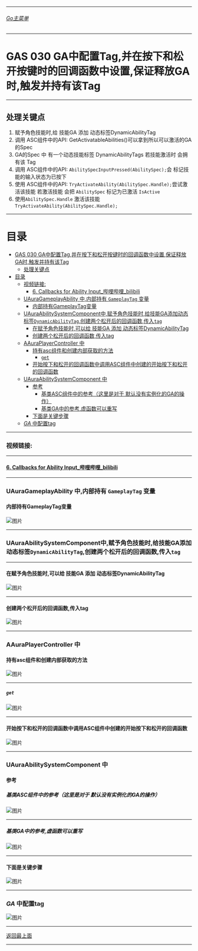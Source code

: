 ___________________________________________________________________________________________

###### [Go主菜单](../MainMenu.md)
___________________________________________________________________________________________

# GAS 030 GA中配置Tag,并在按下和松开按键时的回调函数中设置,保证释放GA时,触发并持有该Tag
___________________________________________________________________________________________
## 处理关键点
1. 赋予角色技能时,给 技能GA 添加 动态标签DynamicAbilityTag
2. 调用 ASC组件中的API: GetActivatableAbilities()可以拿到所以可以激活的GA的Spec
3. GA的Spec 中 有一个动态技能标签 DynamicAbilityTags 若技能激活时 会拥有该 Tag
4. 调用 ASC组件中的API: `AbilitySpecInputPressed(AbilitySpec);`会 标记技能的输入状态为已按下
5. 使用 ASC组件中的API: `TryActivateAbility(AbilitySpec.Handle);`尝试激活该技能 若激活技能 会把 `AbilitySpec` 标记为已激活 `IsActive`
6. 使用`AbilitySpec.Handle` 激活该技能`TryActivateAbility(AbilitySpec.Handle);`
___________________________________________________________________________________________


# 目录
- [GAS 030 GA中配置Tag,并在按下和松开按键时的回调函数中设置,保证释放GA时,触发并持有该Tag](#gas-030-ga中配置tag并在按下和松开按键时的回调函数中设置保证释放ga时触发并持有该tag)
  - [处理关键点](#处理关键点)
- [目录](#目录)
    - [视频链接:](#视频链接)
      - [6. Callbacks for Ability Input\_哔哩哔哩\_bilibili](#6-callbacks-for-ability-input_哔哩哔哩_bilibili)
    - [UAuraGameplayAbility 中,内部持有 `GameplayTag` 变量](#uauragameplayability-中内部持有-gameplaytag-变量)
      - [内部持有GameplayTag变量](#内部持有gameplaytag变量)
    - [UAuraAbilitySystemComponent中,赋予角色技能时,给技能GA添加动态标签`DynamicAbilityTag`,创建两个松开后的回调函数,传入`tag`](#uauraabilitysystemcomponent中赋予角色技能时给技能ga添加动态标签dynamicabilitytag创建两个松开后的回调函数传入tag)
      - [在赋予角色技能时,可以给 技能GA 添加 动态标签DynamicAbilityTag](#在赋予角色技能时可以给-技能ga-添加-动态标签dynamicabilitytag)
      - [创建两个松开后的回调函数,传入tag](#创建两个松开后的回调函数传入tag)
    - [AAuraPlayerController 中](#aauraplayercontroller-中)
      - [持有asc组件和创建内部获取的方法](#持有asc组件和创建内部获取的方法)
        - [`get`](#get)
      - [开始按下和松开的回调函数中调用ASC组件中创建的开始按下和松开的回调函数](#开始按下和松开的回调函数中调用asc组件中创建的开始按下和松开的回调函数)
    - [UAuraAbilitySystemComponent 中](#uauraabilitysystemcomponent-中)
      - [参考](#参考)
        - [基类ASC组件中的参考（这里是对于 默认没有实例化的GA的操作）](#基类asc组件中的参考这里是对于-默认没有实例化的ga的操作)
        - [基类GA中的参考,虚函数可以重写](#基类ga中的参考虚函数可以重写)
      - [下面是关键步骤](#下面是关键步骤)
    - [*GA* 中配置tag](#ga-中配置tag)


___________________________________________________________________________________________



### 视频链接:
___________________________________________________________________________________________


####  [6. Callbacks for Ability Input_哔哩哔哩_bilibili]("https://www.bilibili.com/video/BV1JD421E7yC?p=100&vd_source=9e1e64122d802b4f7ab37bd325a89e6c")
___________________________________________________________________________________________


### UAuraGameplayAbility 中,内部持有 `GameplayTag` 变量


#### 内部持有GameplayTag变量  
![图片](./Image/GAS_030/121074_517762.png)
___________________________________________________________________________________________


### UAuraAbilitySystemComponent中,赋予角色技能时,给技能GA添加动态标签`DynamicAbilityTag`,创建两个松开后的回调函数,传入`tag`
___________________________________________________________________________________________


#### 在赋予角色技能时,可以给 技能GA 添加 动态标签DynamicAbilityTag  
![图片](./Image/GAS_030/427853_834671.png)
___________________________________________________________________________________________


#### 创建两个松开后的回调函数,传入tag  
![图片](./Image/GAS_030/178833_734865.png)
___________________________________________________________________________________________


### AAuraPlayerController 中


#### 持有asc组件和创建内部获取的方法  
![图片](./Image/GAS_030/810568_769206.png)
___________________________________________________________________________________________


##### `get`
![图片](./Image/GAS_030/375492_734600.png)
___________________________________________________________________________________________


#### 开始按下和松开的回调函数中调用ASC组件中创建的开始按下和松开的回调函数  
![图片](./Image/GAS_030/529970_651798.png)
___________________________________________________________________________________________


### UAuraAbilitySystemComponent 中


#### 参考


##### 基类ASC组件中的参考（这里是对于 默认没有实例化的GA的操作）  
![图片](./Image/GAS_030/375713_800460.png)
___________________________________________________________________________________________


##### 基类GA中的参考,虚函数可以重写  
![图片](./Image/GAS_030/659059_266506.png)
___________________________________________________________________________________________


#### 下面是关键步骤
     
![图片](./Image/GAS_030/822520_105846.png)
___________________________________________________________________________________________


### *GA* 中配置tag
     
![图片](./Image/GAS_030/165062_732171.png)

___________________________________________________________________________________________

[返回最上面](#Go主菜单)
___________________________________________________________________________________________